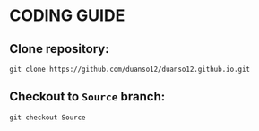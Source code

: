 # CODING GUIDE

## Clone repository: 
`git clone https://github.com/duanso12/duanso12.github.io.git`

## Checkout to `Source` branch: 
`git checkout Source`
